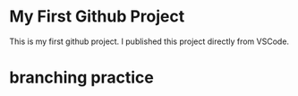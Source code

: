# My First Github Project
This is my first github project. I published this project directly from VSCode.

# branching practice